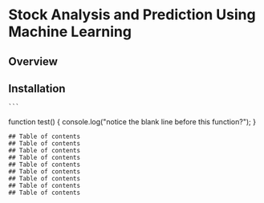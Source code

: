 # Stock Analysis and Prediction Using Machine Learning

## Overview
## Installation
	```
function test() {
  console.log("notice the blank line before this function?");
}
```
## Table of contents
## Table of contents
## Table of contents
## Table of contents
## Table of contents
## Table of contents
## Table of contents
## Table of contents
## Table of contents
